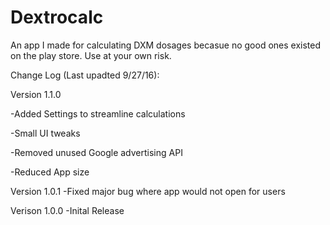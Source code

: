 # Dextrocalc

An app I made for calculating DXM dosages becasue no good ones existed on the play store. Use at your own risk. 

Change Log (Last upadted 9/27/16):

Version 1.1.0


-Added Settings to streamline calculations 

-Small UI tweaks

-Removed unused Google advertising API

-Reduced App size


Version 1.0.1
-Fixed major bug where app would not open for users


Verison 1.0.0
-Inital Release
